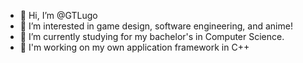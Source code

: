 - 👋 Hi, I’m @GTLugo
- 👀 I’m interested in game design, software engineering, and anime!
- 🌱 I’m currently studying for my bachelor's in Computer Science.
- 🚀 I'm working on my own application framework in C++
<!---- 💞️ I’m looking to collaborate on ...
- 📫 How to reach me ...--->

<!---
GTLugo/GTLugo is a ✨ special ✨ repository because its `README.md` (this file) appears on your GitHub profile.
You can click the Preview link to take a look at your changes.
--->

